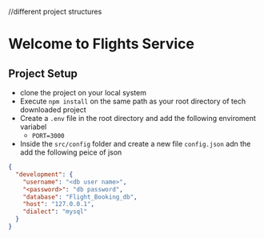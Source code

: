 //different project structures
# Welcome to Flights Service


## Project Setup
- clone the project on your local system 
- Execute `npm install` on the same path as your root directory of tech downloaded project 
- Create a `.env` file in the root directory and add the following enviroment variabel
    - `PORT=3000`
- Inside the `src/config` folder and create a new file `config.json` adn the add the following peice of json
```json
{
  "development": {
    "username": "<db user name>",
    "<password>": "db password",
    "database": "Flight_Booking_db",
    "host": "127.0.0.1",
    "dialect": "mysql"
  }
}
```